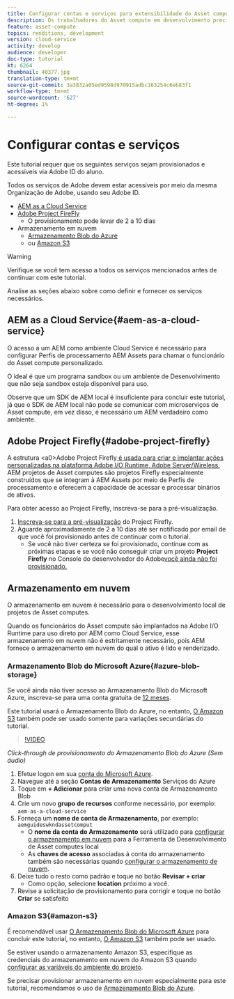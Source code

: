```yaml
---
title: Configurar contas e serviços para extensibilidade do Asset compute
description: Os trabalhadores do Asset compute em desenvolvimento precisam de acesso a contas e serviços, inclusive AEM como Cloud Service, Adobe Project Firefly e armazenamento em nuvem fornecidos pela Microsoft ou Amazon.
feature: asset-compute
topics: renditions, development
version: cloud-service
activity: develop
audience: developer
doc-type: tutorial
kt: 6264
thumbnail: 40377.jpg
translation-type: tm+mt
source-git-commit: 3a3832a05ed9598d970915adbc163254c6eb83f1
workflow-type: tm+mt
source-wordcount: '627'
ht-degree: 1%

---
```



# Configurar contas e serviços

Este tutorial requer que os seguintes serviços sejam provisionados e acessíveis via Adobe ID do aluno.

Todos os serviços de Adobe devem estar acessíveis por meio da mesma Organização de Adobe, usando seu Adobe ID.

+ [AEM as a Cloud Service](#aem-as-a-cloud-service)
+ [Adobe Project FireFly](#adobe-project-firefly)
   + O provisionamento pode levar de 2 a 10 dias
+ Armazenamento em nuvem
   + [Armazenamento Blob do Azure](https://azure.microsoft.com/en-us/services/storage/blobs/)
   + ou [Amazon S3](https://aws.amazon.com/s3/?did=ft_card&amp;trk=ft_card)

>[!WARNING]
>
>Verifique se você tem acesso a todos os serviços mencionados antes de continuar com este tutorial.
> 
> Analise as seções abaixo sobre como definir e fornecer os serviços necessários.

## AEM as a Cloud Service{#aem-as-a-cloud-service}

O acesso a um AEM como ambiente Cloud Service é necessário para configurar Perfis de processamento AEM Assets para chamar o funcionário do Asset compute personalizado.

O ideal é que um programa sandbox ou um ambiente de Desenvolvimento que não seja sandbox esteja disponível para uso.

Observe que um SDK de AEM local é insuficiente para concluir este tutorial, já que o SDK de AEM local não pode se comunicar com microserviços de Asset compute, em vez disso, é necessário um AEM verdadeiro como ambiente.

## Adobe Project Firefly{#adobe-project-firefly}

A estrutura &lt;a0>Adobe Project Firefly[ é usada para criar e implantar ações personalizadas na plataforma Adobe I/O Runtime, Adobe Server/Wireless. ](https://www.adobe.io/apis/experienceplatform/project-firefly.html) AEM projetos de Asset computes são projetos Firefly especialmente construídos que se integram à AEM Assets por meio de Perfis de processamento e oferecem a capacidade de acessar e processar binários de ativos.

Para obter acesso ao Project Firefly, inscreva-se para a pré-visualização.

1. [Inscreva-se para a pré-visualização](https://adobeio.typeform.com/to/obqgRm) do Project Firefly.
1. Aguarde aproximadamente de 2 a 10 dias até ser notificado por email de que você foi provisionado antes de continuar com o tutorial.
   + Se você não tiver certeza se foi provisionado, continue com as próximas etapas e se você não conseguir criar um projeto __Project Firefly__ no Console do desenvolvedor do Adobe[você ainda não foi provisionado.](https://console.adobe.io)

## Armazenamento em nuvem

O armazenamento em nuvem é necessário para o desenvolvimento local de projetos de Asset computes.

Quando os funcionários do Asset compute são implantados na Adobe I/O Runtime para uso direto por AEM como Cloud Service, esse armazenamento em nuvem não é estritamente necessário, pois AEM fornece o armazenamento em nuvem do qual o ativo é lido e renderizado.

### Armazenamento Blob do Microsoft Azure{#azure-blob-storage}

Se você ainda não tiver acesso ao Armazenamento Blob do Microsoft Azure, inscreva-se para uma conta gratuita de [12 meses](https://azure.microsoft.com/en-us/free/).

Este tutorial usará o Armazenamento Blob do Azure, no entanto, [O Amazon S3](#amazon-s3) também pode ser usado somente para variações secundárias do tutorial.

>[!VIDEO](https://video.tv.adobe.com/v/40377/?quality=12&learn=on)

_Click-through de provisionamento do Armazenamento Blob do Azure (Sem áudio)_


1. Efetue logon em sua [conta do Microsoft Azure](https://azure.microsoft.com/en-us/account/).
1. Navegue até a seção __Contas de Armazenamento__ Serviços do Azure
1. Toque em __+ Adicionar__ para criar uma nova conta de Armazenamento Blob
1. Crie um novo __grupo de recursos__ conforme necessário, por exemplo: `aem-as-a-cloud-service`
1. Forneça um __nome de conta de Armazenamento__, por exemplo: `aemguideswkndassetcomput`
   + O __nome da conta do Armazenamento__ será utilizado para [configurar o armazenamento em nuvem](../develop/environment-variables.md) para a Ferramenta de Desenvolvimento de Asset computes local
   + As __chaves de acesso__ associadas à conta do armazenamento também são necessárias quando [configurar o armazenamento de nuvem](../develop/environment-variables.md).
1. Deixe tudo o resto como padrão e toque no botão __Revisar + criar__
   + Como opção, selecione __location__ próximo a você.
1. Revise a solicitação de provisionamento para corrigir e toque no botão __Criar__ se satisfeito

### Amazon S3{#amazon-s3}

É recomendável usar [O Armazenamento Blob do Microsoft Azure](#azure-blob-storage) para concluir este tutorial, no entanto, [O Amazon S3](https://aws.amazon.com/s3/?did=ft_card&amp;trk=ft_card) também pode ser usado.

Se estiver usando o armazenamento Amazon S3, especifique as credenciais do armazenamento em nuvem do Amazon S3 quando [configurar as variáveis do ambiente do projeto](../develop/environment-variables.md#amazon-s3).

Se precisar provisionar armazenamento em nuvem especialmente para este tutorial, recomendamos o uso de [Armazenamento Blob do Azure](#azure-blob-storage).
